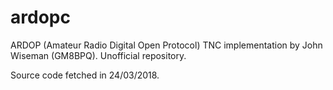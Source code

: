 # ardopc
ARDOP (Amateur Radio Digital Open Protocol) TNC implementation by John Wiseman (GM8BPQ). Unofficial repository.

Source code fetched in 24/03/2018.


